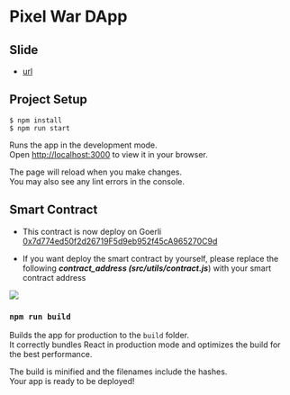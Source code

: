# Pixel War DApp

## Slide
* [url](https://docs.google.com/presentation/d/1_mRL5c99YzexI3I8H5Yl2nj5T-zgqc8b/edit?usp=sharing&ouid=107369793601076310541&rtpof=true&sd=true)

## Project Setup

```console
$ npm install
$ npm run start
```
Runs the app in the development mode.\
Open [http://localhost:3000](http://localhost:3000) to view it in your browser.

The page will reload when you make changes.\
You may also see any lint errors in the console.

## Smart Contract
* This contract is now deploy on Goerli [0x7d774ed50f2d26719F5d9eb952f45cA965270C9d](https://goerli.etherscan.io/tx/0x425907b888e08a7099ffc95c2781a03470ae50a23b355f79d319b77c4bbb0b79)

* If you want deploy the smart contract by yourself, please replace the following ***contract_address (src/utils/contract.js***) with your smart contract address

![](https://i.imgur.com/4EaSvqC.png)





### `npm run build`

Builds the app for production to the `build` folder.\
It correctly bundles React in production mode and optimizes the build for the best performance.

The build is minified and the filenames include the hashes.\
Your app is ready to be deployed!

